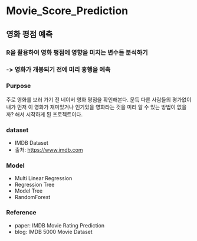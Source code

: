Movie_Score_Prediction
======================
영화 평점 예측
--------------
### R을 활용하여 영화 평점에 영향을 미치는 변수들 분석하기
### -> 영화가 개봉되기 전에 미리 흥행을 예측


### **Purpose**
주로 영화를 보러 가기 전 네이버 영화 평점을 확인해본다.
문득 다른 사람들의 평가없이 내가 먼저 이 영화가 재미있거나 인기있을 영화라는 것을 미리 알 수 있는 방법이 없을까? 해서
시작하게 된 프로젝트이다.


### **dataset**
* IMDB Dataset
* 출처: <https://www.imdb.com>


### **Model**
* Multi Linear Regression
* Regression Tree
* Model Tree
* RandomForest


### **Reference**
* paper: IMDB Movie Rating Prediction
* blog: IMDB 5000 Movie Dataset
